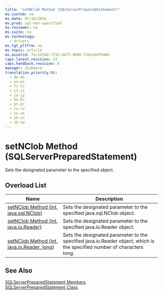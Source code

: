 ```yaml
---
title: "setNClob Method (SQLServerPreparedStatement)"
ms.custom: na
ms.date: 07/18/2016
ms.prod: sql-non-specified
ms.reviewer: na
ms.suite: na
ms.technology: 
  - drivers
ms.tgt_pltfrm: na
ms.topic: article
ms.assetid: 7ec1d24d-f732-44f3-9608-734ce2df4489
caps.latest.revision: 13
caps.handback.revision: 0
manager: jhubbard
translation.priority.ht: 
  - de-de
  - es-es
  - fr-fr
  - it-it
  - ja-jp
  - ko-kr
  - pt-br
  - ru-ru
  - sv-se
  - zh-cn
  - zh-tw
---
```

# setNClob Method (SQLServerPreparedStatement)
  Sets the designated parameter to the specified object.  
  
## Overload List  
  
|Name|Description|  
|----------|-----------------|  
|[setNClob Method &#40;int, java.sql.NClob&#41;](../content/setNClob-Method--int--java.sql.NClob-.md)|Sets the designated parameter to the specified java.sql.NClob object.|  
|[setNClob Method &#40;int, java.io.Reader&#41;](../content/setNClob-Method--int--java.io.Reader-.md)|Sets the designated parameter to the specified java.io.Reader object.|  
|[setNClob Method &#40;int, java.io.Reader, long&#41;](../content/setNClob-Method--int--java.io.Reader--long-.md)|Sets the designated parameter to the specified java.io.Reader object, which is the specified number of characters long.|  
  
## See Also  
 [SQLServerPreparedStatement Members](../content/SQLServerPreparedStatement-Members.md)   
 [SQLServerPreparedStatement Class](../content/SQLServerPreparedStatement-Class.md)  
  
  